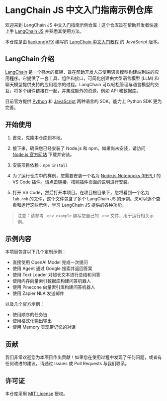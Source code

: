 # LangChain JS 中文入门指南示例仓库

欢迎来到 LangChain JS 中文入门指南示例仓库！这个仓库旨在帮助开发者快速上手 [LangChain JS](https://js.langchain.com/docs/) 并熟悉其使用方法。

本仓库是由 [liaokongVFX](https://github.com/liaokongVFX) 编写的 [LangChain 中文入门教程](https://github.com/liaokongVFX/LangChain-Chinese-Getting-Started-Guide) 的 JavaScript 版本。

## LangChain 介绍

[LangChain](https://docs.langchain.com/docs/) 是一个强大的框架，旨在帮助开发人员使用语言模型构建端到端的应用程序。它提供了一套工具、组件和接口，可简化创建由大型语言模型 (LLM) 和聊天模型提供支持的应用程序的过程。LangChain 可以轻松管理与语言模型的交互，将多个组件链接在一起，并集成额外的资源，例如 API 和数据库。

目前官方提供 [Python](https://github.com/hwchase17/langchain) 和 [JavaScript](https://github.com/hwchase17/langchainjs) 两种语言的 SDK。能力上 Python SDK 更为完善。

## 开始使用

1. 首先，克隆本仓库到本地。

2. 接下来，确保您已经安装了 Node.js 和 npm。如果尚未安装，请访问 [Node.js 官方网站](https://nodejs.org/) 下载并安装。

3. 安装项目依赖：`npm install`

4. 为了运行仓库中的样例，您需要安装一个名为 [Node.js Notebooks (REPL)](https://marketplace.visualstudio.com/items?itemName=donjayamanne.typescript-notebook) 的 VS Code 插件。请点击链接，按照插件页面的说明进行安装。

5. 打开 VS Code，然后打开本项目。在项目根目录下，您将看到一个名为 `lab.nnb` 的文件，这个文件包含了多个 LangChain JS 的示例。您可以逐个查看和运行这些示例，学习 LangChain JS 提供的各种功能。

> 注意：请参考 `.env.example` 编写您自己的 `.env` 文件，用于运行相关示例。

## 示例内容

本项目包含以下几个定制示例：

- 直接使用 OpenAI Model 完成一次提问
- 使用 Agent 通过 Google 搜索并返回答案
- 使用 Text Loader 对超长文本进行总结和问答
- 使用内存向量索引数据库构建问答机器人
- 使用 Pinecone 向量索引库构建问答机器人
- 使用 Zapier NLA 发送邮件

以及几个官方示例：

- 使用顺序的任务链
- 使用格式化输出输出
- 使用 Memory 实现带记忆的对话

## 贡献

我们非常欢迎您为本项目作出贡献！如果您在使用过程中发现了任何问题，或者有任何改进的建议，请通过 Issues 或 Pull Requests 与我们联系。

## 许可证

本仓库采用 [MIT License](LICENSE) 授权。
